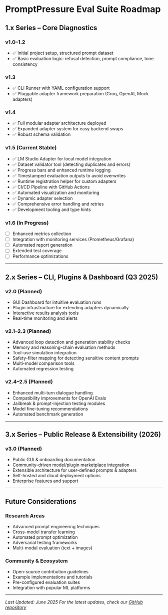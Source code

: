 # PromptPressure Eval Suite Roadmap

## 1.x Series – Core Diagnostics

### v1.0–1.2
- ✅ Initial project setup, structured prompt dataset
- ✅ Basic evaluation logic: refusal detection, prompt compliance, tone consistency

### v1.3
- ✅ CLI Runner with YAML configuration support
- ✅ Pluggable adapter framework preparation (Groq, OpenAI, Mock adapters)

### v1.4
- ✅ Full modular adapter architecture deployed
- ✅ Expanded adapter system for easy backend swaps
- ✅ Robust schema validation

### v1.5 (Current Stable)
- ✅ LM Studio Adapter for local model integration
- ✅ Dataset validator tool (detecting duplicates and errors)
- ✅ Progress bars and enhanced runtime logging
- ✅ Timestamped evaluation outputs to avoid overwrites
- ✅ Runtime registration helper for custom adapters
- ✅ CI/CD Pipeline with GitHub Actions
- ✅ Automated visualization and monitoring
- ✅ Dynamic adapter selection
- ✅ Comprehensive error handling and retries
- ✅ Development tooling and type hints

### v1.6 (In Progress)
- [ ] Enhanced metrics collection
- [ ] Integration with monitoring services (Prometheus/Grafana)
- [ ] Automated report generation
- [ ] Extended test coverage
- [ ] Performance optimizations

---

## 2.x Series – CLI, Plugins & Dashboard (Q3 2025)

### v2.0 (Planned)
- GUI Dashboard for intuitive evaluation runs
- Plugin infrastructure for extending adapters dynamically
- Interactive results analysis tools
- Real-time monitoring and alerts

### v2.1–2.3 (Planned)
- Advanced loop detection and generation stability checks
- Memory and reasoning-chain evaluation methods
- Tool-use simulation integration
- Safety-filter mapping for detecting sensitive content prompts
- Multi-model comparison tools
- Automated regression testing

### v2.4–2.5 (Planned)
- Enhanced multi-turn dialogue handling
- Compatibility improvements for OpenAI Evals
- Jailbreak & prompt-injection testing modules
- Model fine-tuning recommendations
- Automated benchmark generation

---

## 3.x Series – Public Release & Extensibility (2026)

### v3.0 (Planned)
- Public GUI & onboarding documentation
- Community-driven model/plugin marketplace integration
- Extensible architecture for user-defined prompts & adapters
- Self-hosted and cloud deployment options
- Enterprise features and support

---

## Future Considerations

### Research Areas
- Advanced prompt engineering techniques
- Cross-model transfer learning
- Automated prompt optimization
- Adversarial testing frameworks
- Multi-modal evaluation (text + images)

### Community & Ecosystem
- Open-source contribution guidelines
- Example implementations and tutorials
- Pre-configured evaluation suites
- Integration with popular ML platforms

---

*Last Updated: June 2025*
*For the latest updates, check our [GitHub repository](https://github.com/StressTestor/PromptPressure-EvalSuite)*
